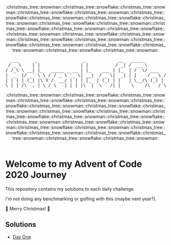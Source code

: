 <div align="center">
:christmas_tree::snowman::christmas_tree::snowflake::christmas_tree::snowman::christmas_tree::snowflake::christmas_tree::snowman::christmas_tree::snowflake::christmas_tree::snowman::christmas_tree::snowflake::christmas_tree::snowman::christmas_tree::snowflake::christmas_tree::snowman::christmas_tree::snowflake::christmas_tree::snowman::christmas_tree::snowflake::christmas_tree::snowman::christmas_tree::snowflake::christmas_tree::snowman::christmas_tree::snowflake::christmas_tree::snowman::christmas_tree::snowflake::christmas_tree::snowman::christmas_tree::snowflake::christmas_tree::snowman::christmas_tree::snowflake::christmas_tree::snowman:
<pre>
  ___      _                 _            __   _____           _        _____  _____  _____  _____ 
 / _ \    | |               | |          / _| /  __ \         | |      / __  \|  _  |/ __  \|  _  |
/ /_\ \ __| |_   _____ _ __ | |_    ___ | |_  | /  \/ ___   __| | ___  `' / /'| |/' |`' / /'| |/' |
|  _  |/ _` \ \ / / _ \ '_ \| __|  / _ \|  _| | |    / _ \ / _` |/ _ \   / /  |  /| |  / /  |  /| |
| | | | (_| |\ V /  __/ | | | |_  | (_) | |   | \__/\ (_) | (_| |  __/ ./ /___\ |_/ /./ /___\ |_/ /
\_| |_/\__,_| \_/ \___|_| |_|\__|  \___/|_|    \____/\___/ \__,_|\___| \_____/ \___/ \_____/ \___/ 
</pre>
:christmas_tree::snowman::christmas_tree::snowflake::christmas_tree::snowman::christmas_tree::snowflake::christmas_tree::snowman::christmas_tree::snowflake::christmas_tree::snowman::christmas_tree::snowflake::christmas_tree::snowman::christmas_tree::snowflake::christmas_tree::snowman::christmas_tree::snowflake::christmas_tree::snowman::christmas_tree::snowflake::christmas_tree::snowman::christmas_tree::snowflake::christmas_tree::snowman::christmas_tree::snowflake::christmas_tree::snowman::christmas_tree::snowflake::christmas_tree::snowman::christmas_tree::snowflake::christmas_tree::snowman::christmas_tree::snowflake::christmas_tree::snowman:
</div>
</br>
<div>

# Welcome to my Advent of Code 2020 Journey

This repository contains my solutions to each daily challenge.

I'm not doing any benchmarking or golfing with this (maybe next year?).

:christmas_tree: Merry Christmas! :christmas_tree:

## Solutions

- [Day One](https://github.com/Lewis-Allen/AdventOfCode2020/tree/master/Day01)
